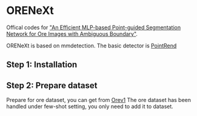 # ORENeXt
Offical codes for ["An Efficient MLP-based Point-guided Segmentation Network for Ore Images with Ambiguous Boundary"](https://arxiv.org/abs/2402.17370).

ORENeXt is based on mmdetection. The basic detector is [PointRend](https://github.com/open-mmlab/mmdetection/tree/main/configs/point_rend)
## Step 1: Installation

## Step 2: Prepare dataset
Prepare for ore dataset, you can get from [Orev1](https://drive.google.com/file/d/1eYkPHgDWULHind802P4tvy9l7lIQrpqk/view?pli=1.) The ore dataset has been handled under few-shot setting, you only need to add it to dataset.
